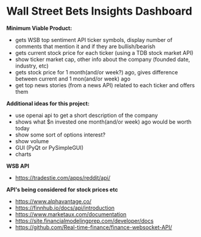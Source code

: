 # Wall Street Bets Insights Dashboard


**Minimum Viable Product:**  
- gets WSB top sentiment API ticker symbols, display number of comments that mention it and if they are bullish/bearish  
- gets current stock price for each ticker (using a TDB stock market API)  
- show ticker market cap, other info about the company (founded date, industry, etc)  
- gets stock price for 1 month(and/or week?) ago, gives difference between current and 1 mon(and/or week) ago  
- get top news stories (from a news API) related to each ticker and offers them  


**Additional ideas for this project:**   
- use openai api to get a short description of the company  
- shows what $n invested one month(and/or week) ago would be worth today  
- show some sort of options interest?  
- show volume  
- GUI (PyQt or PySimpleGUI)  
- charts  


**WSB API**  
- https://tradestie.com/apps/reddit/api/  


**API's being considered for stock prices etc**  
- https://www.alphavantage.co/  
- https://finnhub.io/docs/api/introduction  
- https://www.marketaux.com/documentation  
- https://site.financialmodelingprep.com/developer/docs  
- https://github.com/Real-time-finance/finance-websocket-API/  